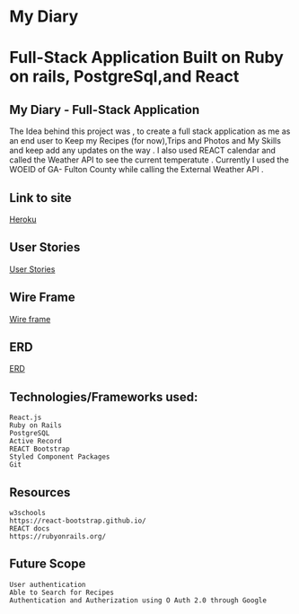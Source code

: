 # My Diary 
# Full-Stack Application Built on Ruby on rails, PostgreSql,and React

## My Diary - Full-Stack Application

The Idea behind this project was , to create a full stack application as me as an end user to Keep my Recipes (for now),Trips and Photos and My Skills and keep add any updates on the way . I also used REACT calendar and called the Weather API to see the current temperatute . Currently I used the WOEID of GA- Fulton County while calling the External Weather API .

## Link to site

[Heroku](https://my-diary-wdi15.herokuapp.com/)

## User Stories

[User Stories](https://trello.com/b/Gsz5vUEv/my-diary)


## Wire Frame 

[Wire frame](https://i.imgur.com/v9sgKpn.png)

## ERD

[ERD](https://i.imgur.com/D3DDo9A.png)

## Technologies/Frameworks used:

```
React.js
Ruby on Rails
PostgreSQL
Active Record
REACT Bootstrap
Styled Component Packages
Git

```

## Resources

```
w3schools
https://react-bootstrap.github.io/
REACT docs
https://rubyonrails.org/

```

## Future Scope 

```
User authentication
Able to Search for Recipes
Authentication and Autherization using O Auth 2.0 through Google

```
